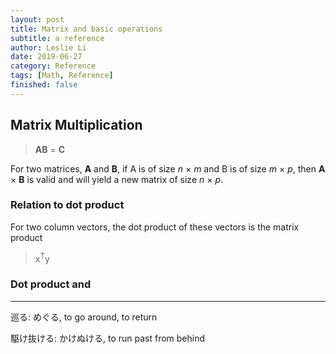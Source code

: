 ```yaml
---
layout: post
title: Matrix and basic operations
subtitle: a reference
author: Leslie Li
date: 2019-06-27
category: Reference
tags: [Math, Reference]
finished: false
---
```


## Matrix Multiplication

> **AB** = **C**

For two matrices, **A** and **B**, if A is of size *n* × *m* and B is of size
 *m* × *p*, then **A** × **B** is valid and will yield a new matrix of size *n* × *p*.
 
### Relation to dot product

For two column vectors, the dot product of these vectors is the matrix product

> x<sup>T</sup>y

### Dot product and 




***

巡る: めぐる, to go around, to return

駆け抜ける: かけぬける, to run past from behind



